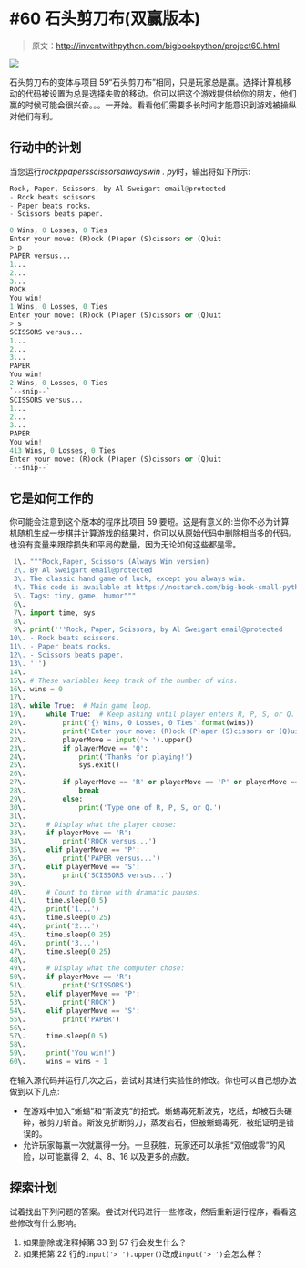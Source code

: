 # #60 石头剪刀布(双赢版本)

> 原文：<http://inventwithpython.com/bigbookpython/project60.html>

![](img/9d995d63aaead72cad01120081eb8f75.png)

石头剪刀布的变体与项目 59“石头剪刀布”相同，只是玩家总是赢。选择计算机移动的代码被设置为总是选择失败的移动。你可以把这个游戏提供给你的朋友，他们赢的时候可能会很兴奋。。。一开始。看看他们需要多长时间才能意识到游戏被操纵对他们有利。

## 行动中的计划

当您运行*rockppapersscissorsalwayswin . py*时，输出将如下所示:

```py
Rock, Paper, Scissors, by Al Sweigart email@protected
- Rock beats scissors.
- Paper beats rocks.
- Scissors beats paper.

0 Wins, 0 Losses, 0 Ties
Enter your move: (R)ock (P)aper (S)cissors or (Q)uit
> p
PAPER versus...
1...
2...
3...
ROCK
You win!
1 Wins, 0 Losses, 0 Ties
Enter your move: (R)ock (P)aper (S)cissors or (Q)uit
> s
SCISSORS versus...
1...
2...
3...
PAPER
You win!
2 Wins, 0 Losses, 0 Ties
`--snip--`
SCISSORS versus...
1...
2...
3...
PAPER
You win!
413 Wins, 0 Losses, 0 Ties
Enter your move: (R)ock (P)aper (S)cissors or (Q)uit
`--snip--`
```

## 它是如何工作的

你可能会注意到这个版本的程序比项目 59 要短。这是有意义的:当你不必为计算机随机生成一步棋并计算游戏的结果时，你可以从原始代码中删除相当多的代码。也没有变量来跟踪损失和平局的数量，因为无论如何这些都是零。

```py
 1\. """Rock,Paper, Scissors (Always Win version)
 2\. By Al Sweigart email@protected
 3\. The classic hand game of luck, except you always win.
 4\. This code is available at https://nostarch.com/big-book-small-python-programming
 5\. Tags: tiny, game, humor"""
 6\. 
 7\. import time, sys
 8\. 
 9\. print('''Rock, Paper, Scissors, by Al Sweigart email@protected
10\. - Rock beats scissors.
11\. - Paper beats rocks.
12\. - Scissors beats paper.
13\. ''')
14\. 
15\. # These variables keep track of the number of wins.
16\. wins = 0
17\. 
18\. while True:  # Main game loop.
19\.     while True:  # Keep asking until player enters R, P, S, or Q.
20\.         print('{} Wins, 0 Losses, 0 Ties'.format(wins))
21\.         print('Enter your move: (R)ock (P)aper (S)cissors or (Q)uit')
22\.         playerMove = input('> ').upper()
23\.         if playerMove == 'Q':
24\.             print('Thanks for playing!')
25\.             sys.exit()
26\. 
27\.         if playerMove == 'R' or playerMove == 'P' or playerMove == 'S':
28\.             break
29\.         else:
30\.             print('Type one of R, P, S, or Q.')
31\. 
32\.     # Display what the player chose:
33\.     if playerMove == 'R':
34\.         print('ROCK versus...')
35\.     elif playerMove == 'P':
36\.         print('PAPER versus...')
37\.     elif playerMove == 'S':
38\.         print('SCISSORS versus...')
39\. 
40\.     # Count to three with dramatic pauses:
41\.     time.sleep(0.5)
42\.     print('1...')
43\.     time.sleep(0.25)
44\.     print('2...')
45\.     time.sleep(0.25)
46\.     print('3...')
47\.     time.sleep(0.25)
48\. 
49\.     # Display what the computer chose:
50\.     if playerMove == 'R':
51\.         print('SCISSORS')
52\.     elif playerMove == 'P':
53\.         print('ROCK')
54\.     elif playerMove == 'S':
55\.         print('PAPER')
56\. 
57\.     time.sleep(0.5)
58\. 
59\.     print('You win!')
60\.     wins = wins + 1 
```

在输入源代码并运行几次之后，尝试对其进行实验性的修改。你也可以自己想办法做到以下几点:

*   在游戏中加入“蜥蜴”和“斯波克”的招式。蜥蜴毒死斯波克，吃纸，却被石头碾碎，被剪刀斩首。斯波克折断剪刀，蒸发岩石，但被蜥蜴毒死，被纸证明是错误的。
*   允许玩家每赢一次就赢得一分。一旦获胜，玩家还可以承担“双倍或零”的风险，以可能赢得 2、4、8、16 以及更多的点数。

## 探索计划

试着找出下列问题的答案。尝试对代码进行一些修改，然后重新运行程序，看看这些修改有什么影响。

1.  如果删除或注释掉第 33 到 57 行会发生什么？
2.  如果把第 22 行的`input('> ').upper()`改成`input('> ')`会怎么样？